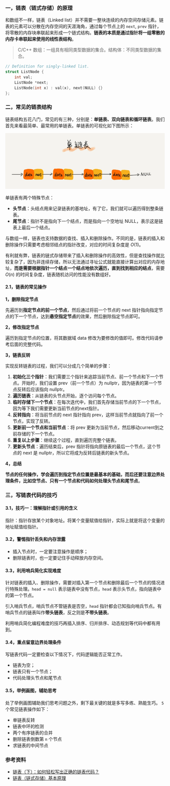 ### 一，链表（链式存储）的原理

和数组不一样，链表（Linked list）并不需要一整块连续的内存空间存储元素。链表的元素可以分散在内存空间的天涯海角，通过每个节点上的 `next`, `prev` 指针，将零散的内存块串联起来形成一个链式结构。**链表的本质是通过指针将一组零散的内存卡串联起来使用的线性表结构**。

> C/C++ 数组：一组具有相同类型数据的集合。结构体：不同类型数据的集合。
```cpp
// Definition for singly-linked list.
struct ListNode {
    int val;
    ListNode *next;
    ListNode(int x) : val(x), next(NULL) {}
};
```

### 二，常见的链表结构

链表结构五花八门，常见的有三种，分别是：**单链表、双向链表和循环链表**。我们首先来看最简单、最常用的单链表。单链表的可视化如下图所示：

![单链表](../images/linked_list/single_linked_list.png)

单链表有两个特殊节点：
- **头节点**：头结点用来记录链表的基地址，有了它，我们就可以遍历得到整条链表。
- **尾节点**：指针不是指向下一个结点，而是指向一个空地址 NULL，表示这是链表上最后一个结点。

与数组一样，链表也支持数据的查找、插入和删除操作。不同的是，链表的插入和删除操作只需要考虑相邻结点的指针改变，对应的时间复杂度是 $O(1)$。

有利就有弊，链表的链式存储带来了插入和删除操作的高效性，但是查找操作就比较复杂了，因为非连续存储，所以无法通过寻址公式就能直接计算出对应的内存地址，**而是需要根据指针一个结点一个结点地依次遍历，直到找到相应的结点**，需要 $O(n)$ 的时间复杂度，链表随机访问的性能没有数组好。

#### 2.1，链表的常见操作

**1，删除指定节点**

先遍历到**指定节点的前一个节点**，然后通过将前一个节点的 next 指针指向指定节点的下一个节点，达到**悬空指定节点**的效果，然后删除指定节点即可。

**2，修改指定节点**

遍历到指定节点的位置，将其数据域 data 修改为要修改的值即可。修改代码请参考后面的完整代码。

**3，链表反转**

实现反转链表的过程，我们可以分成几个简单的步骤：

1. **初始化三个指针**：我们需要三个指针来追踪当前节点、前一个节点和下一个节点。开始时，我们设置 prev（前一个节点）为 nullptr，因为链表的第一个节点反转后应该指向 nullptr。
2. **遍历链表**：从链表的头节点开始，逐个访问每个节点。
3. **临时存储下一个节点**：在每次迭代中，我们首先存储当前节点的下一个节点，因为等下我们需要更新当前节点的next指针。
4. **反转指向**：将当前节点的 next 指针指向 prev，这样当前节点就指向了前一个节点，实现了反转。
5. **更新前一个节点和当前节点**：将 prev 更新为当前节点，然后移动current到之前存储的下一个节点。
6. **重复以上步骤**：继续这个过程，直到遍历完整个链表。
7. **更新头节点**：遍历结束后，prev 指针将指向原链表的最后一个节点，这个节点的 next 是 nullptr，所以它将成为反转后链表的新头节点。

**4，总结**

**节点的任何操作，学会遍历到指定节点位置是最基本的基础，而后还要注意边界处理条件，比如空节点、只有一个节点和代码如何处理头节点和尾节点**。

### 三，写链表代码的技巧

#### 3.1，技巧一：理解指针或引用的含义

指针：指针存放某个对象地址。将某个变量赋值给指针，实际上就是将这个变量的地址赋值给指针。

#### 3.2，警惕指针丢失和内存泄露

+ 插入节点时，一定要注意操作是顺序；
+ 删除链表时，也一定要记住手动释放内存空间。

#### 3.3，利用哨兵简化实现难度

针对链表的插入、删除操作，需要对插入第一个节点和删除最后一个节点的情况进行特殊处理。`head = null` 表示链表中没有节点，`head` 表示头节点，指向链表中的第一个节点。

引入哨兵节点，哨兵节点不管链表是否空，`head` 指针都会已知指向哨兵节点。有哨兵节点的链表叫作**带头链表**，反之则是**不带头链表**。

利用哨兵简化编程难度的技巧再插入排序、归并排序、动态规划等代码中都有用到。

#### 3.4，重点留意边界处理条件

写链表代码一定要检查以下情况下，代码逻辑能否正常工作。

+ 链表为空；
+ 链表只有一个节点；
+ 代码处理头节点和尾节点

#### 3.5，举例画图，辅助思考

处了举例画图辅助我们思考问题之外，剩下最关键的就是多写多练、熟能生巧。 `5` 个常见链表操作如下：

+ 单链表反转
+ 链表中环的检测
+ 两个有序链表的合并
+ 删除链表倒数第 `n` 个节点
+ 求链表的中间节点

### 参考资料

- [链表（下）：如何轻松写出正确的链表代码？](https://time.geekbang.org/column/article/41149)
- [链表（链式存储）基本原理](https://labuladong.online/algo/data-structure-basic/linkedlist-basic/)

